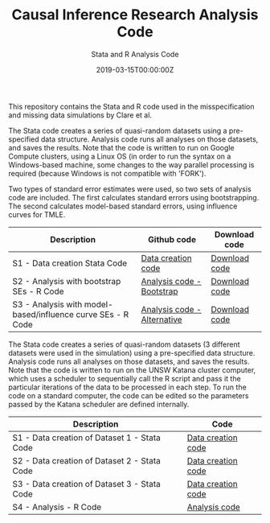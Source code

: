 ﻿---
title: 'Causal Inference Research Analysis Code'
subtitle: 'Stata and R Analysis Code'
summary: Stata and R Analysis Code
authors:
- admin
tags:
- Monte-Carlo simulation study
- Causal inference
categories: []
date: "2019-03-15T00:00:00Z"
lastmod: "2019-03-22T00:00:00Z"
featured: false
draft: false
image:
  placement: 2
  caption: ""
  focal_point: ""
  preview_only: false
projects:
- causal-inference
---

This repository contains the Stata and R code used in the misspecification and missing data simulations by Clare et al.

The Stata code creates a series of quasi-random datasets using a pre-specified data structure.
Analysis code runs all analyses on those datasets, and saves the results. Note that the code is written to run on Google Compute clusters, using a Linux OS (in order to run the syntax on a Windows-based machine, some changes to the way parallel processing is required (because Windows is not compatible with 'FORK').

Two types of standard error estimates were used, so two sets of analysis code are included. The first calculates standard errors using bootstrapping. The second calculates model-based standard errors, using influence curves for TMLE.

| Description | Github code | Download code |
| --- | --- | --- |
| S1 - Data creation Stata Code | [Data creation code](https://github.com/philipclare/misspecification_simulation/blob/master/Code/S1_data_creation.do) | [Download code](https://philipclare.github.io/misspecification_simulation/Code/S1_data_creation.do) |
| S2 - Analysis with bootstrap SEs - R Code | [Analysis code - Bootstrap](https://github.com/philipclare/misspecification_simulation/blob/master/Code/S2_analysis_code_bootstrap.R) | [Download code](https://philipclare.github.io/misspecification_simulation/Code/S2_analysis_code_bootstrap.R) |
| S3 - Analysis with model-based/influence curve SEs - R Code | [Analysis code - Alternative](https://github.com/philipclare/misspecification_simulation/blob/master/Code/S3_analysis_code_IC.R) | [Download code](https://philipclare.github.io/misspecification_simulation/Code/S3_analysis_code_IC.R) |


The Stata code creates a series of quasi-random datasets (3 different datasets were used in the simulation) using a pre-specified data structure.
Analysis code runs all analyses on those datasets, and saves the results. Note that the code is written to run on the UNSW Katana cluster computer, which uses a scheduler to sequentially call the R script and pass it the particular iterations of the data to be processed in each step. To run the code on a standard computer, the code can be edited so the parameters passed by the Katana scheduler are defined internally.

| Description | Code |
| --- | --- |
| S1 - Data creation of Dataset 1 - Stata Code | [Data creation code](https://github.com/philipclare/missing_data_simulation/blob/master/Code/S1_data_creation_dataset1.do) | [Download code](https://philipclare.github.io/missing_data_simulation/Code/S1_data_creation_dataset1.do) |
| S2 - Data creation of Dataset 2 - Stata Code | [Data creation code](https://github.com/philipclare/missing_data_simulation/blob/master/Code/S2_data_creation_dataset2.do) | [Download code](https://philipclare.github.io/missing_data_simulation/Code/S2_data_creation_dataset2.do) |
| S3 - Data creation of Dataset 3 - Stata Code | [Data creation code](https://github.com/philipclare/missing_data_simulation/blob/master/Code/S3_data_creation_dataset3.do) | [Download code](https://philipclare.github.io/missing_data_simulation/Code/S3_data_creation_dataset3.do) |
| S4 - Analysis - R Code | [Analysis code](https://github.com/philipclare/missing_data_simulation/blob/master/Code/S4_analysis_code.R) | [Download code](https://philipclare.github.io/missing_data_simulation/Code/S4_analysis_code.R) |

